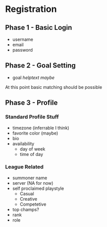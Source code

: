 # Registration

## Phase 1 - Basic Login
- username
- email
- password

## Phase 2 - Goal Setting
- goal
*helptext maybe*

At this point basic matching should be possible

## Phase 3 - Profile
### Standard Profile Stuff
- timezone (inferrable I think)
- favorite color (maybe)
- bio
- availability
    - day of week
    - time of day

### League Related
- summoner name
- server (NA for now)
- self proclaimed playstyle
    - Casual
    - Creative
    - Competetive
- top champs?
- rank
- role
